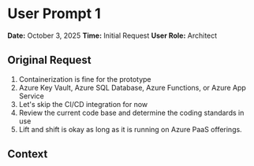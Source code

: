 # User Prompt 1

**Date:** October 3, 2025
**Time:** Initial Request
**User Role:** Architect

## Original Request
1) Containerization is fine for the prototype
2) Azure Key Vault, Azure SQL Database, Azure Functions, or Azure App Service
3) Let's skip the CI/CD integration for now
4) Review the current code base and determine the coding standards in use
5) Lift and shift is okay as long as it is running on Azure PaaS offerings.

## Context